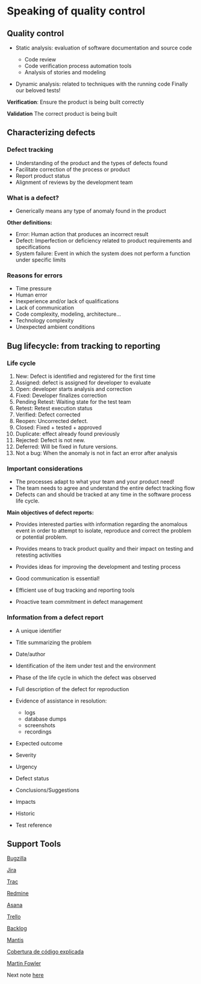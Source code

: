 # Speaking of quality control
## Quality control

- Static analysis: evaluation of software documentation and source code
    - Code review
    - Code verification process automation tools
    - Analysis of stories and modeling

- Dynamic analysis: related to techniques with the running code
 Finally our beloved tests!

**Verification**: Ensure the product is being built correctly

**Validation** The correct product is being built

## Characterizing defects
### Defect tracking

- Understanding of the product and the types of defects found
- Facilitate correction of the process or product
- Report product status
- Alignment of reviews by the development team

### What is a defect?

- Generically means any type of anomaly found in the product

**Other definitions:**
- Error: Human action that produces an incorrect result
- Defect: Imperfection or deficiency related to product requirements and specifications
- System failure: Event in which the system does not perform a function under specific limits

### Reasons for errors

- Time pressure
- Human error
- Inexperience and/or lack of qualifications
- Lack of communication
- Code complexity, modeling, architecture…
- Technology complexity
- Unexpected ambient conditions

## Bug lifecycle: from tracking to reporting
### Life cycle

1. New: Defect is identified and registered for the first time
2. Assigned: defect is assigned for developer to evaluate
3. Open: developer starts analysis and correction
4. Fixed: Developer finalizes correction
5. Pending Retest: Waiting state for the test team
6. Retest: Retest execution status
7. Verified: Defect corrected
8. Reopen: Uncorrected defect.
9. Closed: Fixed + tested + approved
10. Duplicate: effect already found previously
11. Rejected: Defect is not new.
12. Deferred: Will be fixed in future versions.
13. Not a bug: When the anomaly is not in fact an error after analysis

### Important considerations

- The processes adapt to what your team and your product need!
- The team needs to agree and understand the entire defect tracking flow
- Defects can and should be tracked at any time in the software process life cycle.

**Main objectives of defect reports:**
- Provides interested parties with information regarding the anomalous event in order to attempt to isolate, reproduce and correct the problem or potential problem.
- Provides means to track product quality and their impact on testing and retesting activities
- Provides ideas for improving the development and testing process

- Good communication is essential!
- Efficient use of bug tracking and reporting tools
- Proactive team commitment in defect management

### Information from a defect report

- A unique identifier
- Title summarizing the problem
- Date/author
- Identification of the item under test and the environment
- Phase of the life cycle in which the defect was observed
- Full description of the defect for reproduction
- Evidence of assistance in resolution:
    - logs
    - database dumps
    - screenshots
    - recordings

- Expected outcome
- Severity
- Urgency
- Defect status
- Conclusions/Suggestions
- Impacts
- Historic
- Test reference

## Support Tools

[Bugzilla](https://www.bugzilla.org/about/)

[Jira](https://www.atlassian.com/br/software/jira)

[Trac](https://trac.edgewall.org/)

[Redmine](https://www.redmine.org/)

[Asana](https://asana.com/pt/pricing)

[Trello](https://trello.com/pt-BR)

[Backlog](https://nulab.com/backlog/)

[Mantis](https://www.mantisbt.org/)

[Cobertura de código explicada](https://oieduardorabelo.medium.com/cobertura-de-c%C3%B3digo-explicada-ba1516db7dbd)

[Martin Fowler](https://martinfowler.com/)

Next note [here](https://github.com/fernandakflima/quality-assurance-studies/blob/main/software-quality-fundamentals/introduction-to-software-testing.md)